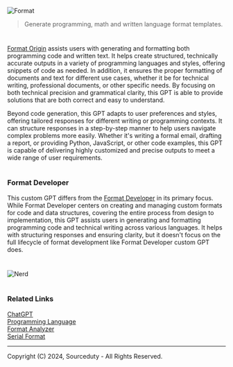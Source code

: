 ![Format](https://github.com/user-attachments/assets/97322146-4d82-4403-95b9-853b0402ea21)

> Generate programming, math and written language format templates.
#

[Format Origin](https://chatgpt.com/g/g-NK1nqd6ci-format-origin) assists users with generating and formatting both programming code and written text. It helps create structured, technically accurate outputs in a variety of programming languages and styles, offering snippets of code as needed. In addition, it ensures the proper formatting of documents and text for different use cases, whether it be for technical writing, professional documents, or other specific needs. By focusing on both technical precision and grammatical clarity, this GPT is able to provide solutions that are both correct and easy to understand.

Beyond code generation, this GPT adapts to user preferences and styles, offering tailored responses for different writing or programming contexts. It can structure responses in a step-by-step manner to help users navigate complex problems more easily. Whether it's writing a formal email, drafting a report, or providing Python, JavaScript, or other code examples, this GPT is capable of delivering highly customized and precise outputs to meet a wide range of user requirements.

#
### Format Developer

This custom GPT differs from the [Format Developer](https://github.com/sourceduty/Format_Developer) in its primary focus. While Format Developer centers on creating and managing custom formats for code and data structures, covering the entire process from design to implementation, this GPT assists users in generating and formatting programming code and technical writing across various languages. It helps with structuring responses and ensuring clarity, but it doesn't focus on the full lifecycle of format development like Format Developer custom GPT does.

#

![Nerd](https://github.com/user-attachments/assets/4d2d8f07-eee3-41d7-958a-e52eee8c8aed)

#
### Related Links

[ChatGPT](https://github.com/sourceduty/ChatGPT)
<br>
[Programming Language](https://github.com/sourceduty/Format_Developer)
<br>
[Format Analyzer](https://github.com/sourceduty/Format_Analyzer)
<br>
[Serial Format](https://github.com/sourceduty/Serial_Format)

***
Copyright (C) 2024, Sourceduty - All Rights Reserved.
